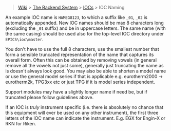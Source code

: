 > [Wiki](Home) > [The Backend System](The-Backend-System) > [IOCs](IOCs) > IOC Naming

An example IOC name is `HAMEG8123`, to which a suffix like `_01`, `_02` is automatically appended. New IOC names should be max 8 characters long (excluding the `_01` suffix) and be in uppercase letters. The same name (with the same casing) should be used also for the top-level IOC directory under `EPICS\ioc\master`.

You don't have to use the full 8 characters, use the smallest number that form a sensible truncated representation of the name that captures its overall form. Often this can be obtained by removing vowels (in general remove all the vowels not just some), generally just truncating the name as is doesn't always look good. You may also be able to shorten a model name or use the general model series if that is applicable e.g. eurotherm2000 -> eurotherm2k, TPG3xx etc or just TPG if it is model series independent.

Support modules may have a slightly longer name if need be, but if truncated please follow guidelines above.

If an IOC is *truly* instrument specific (i.e. there is absolutely no chance that this equipment will ever be used on any other instrument), the first three letters of the IOC name can indicate the instrument. E.g. EGX for Engin-X or RKN for Riken.

